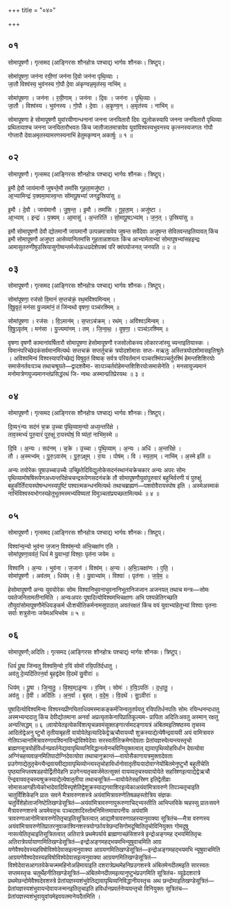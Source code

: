 +++
title = "०४०"

+++


## ०१
सोमापूषणौ। गृत्समद (आङ्गिरसः शौनहोत्रः पश्चाद्) भार्गवः शौनकः। त्रिष्टुप्।

सोमा॑पूषणा॒ जन॑ना रयी॒णां जन॑ना दि॒वो जन॑ना पृथि॒व्याः ।  
जा॒तौ विश्व॑स्य॒ भुव॑नस्य गो॒पौ दे॒वा अ॑कृण्वन्न॒मृत॑स्य॒ नाभि॑म् ॥

सोमा॑पूषणा । जन॑ना । र॒यी॒णाम् । जन॑ना । दि॒वः । जन॑ना । पृ॒थि॒व्याः ।  
जा॒तौ । विश्व॑स्य । भुव॑नस्य । गो॒पौ । दे॒वाः । अ॒कृ॒ण्व॒न् । अ॒मृत॑स्य । नाभि॑म् ॥

सोमापूषणा हे सोमापूषणौ युवांरयीणान्धनानां जनना जनयितारौ दिवः द्युलोकस्यापि जनना जनयितारौ पृथिव्याः प्रथितायाश्च जनना जनयितारौभवतः किंच जातौजातमात्रावेव युवांविश्वस्यभुवनस्य कृत्स्नस्यजगतः गोपौ गोप्तारौ देवाअमृतस्यामरणस्यनाभिं हेतुमकृण्वन् अकार्षुः ॥ १ ॥

## ०२
सोमापूषणौ। गृत्समद (आङ्गिरसः शौनहोत्रः पश्चाद्) भार्गवः शौनकः। त्रिष्टुप्।

इ॒मौ दे॒वौ जाय॑मानौ जुषन्ते॒मौ तमां॑सि गूहता॒मजु॑ष्टा ।  
आ॒भ्यामिन्द्रः॑ प॒क्वमा॒मास्व॒न्तः सो॑मापू॒षभ्यां॑ जनदु॒स्रिया॑सु ॥

इ॒मौ । दे॒वौ । जाय॑मानौ । जु॒ष॒न्त॒ । इ॒मौ । तमां॑सि । गू॒ह॒ता॒म् । अजु॑ष्टा ।  
आ॒भ्याम् । इन्द्रः॑ । प॒क्वम् । आ॒मासु॑ । अ॒न्तरिति॑ । सो॒मापू॒षऽभ्या॑म् । ज॒न॒त् । उ॒स्रिया॑सु ॥

इमौ सोमापूषणौ देवौ द्योतमानौ जायमानौ उत्पन्नमात्रावेव जुषन्त सर्वेदेवाः अजुषन्त सेवितवन्तइतियावत् किंच इमौ सोमापूषणौ अजुष्टा आसेव्यानितमांसि गूहतान्नाशयतः किंच आभ्यामेताभ्यां सोमापूषभ्यांसहइन्द्रः आमासुतरुणीषुउस्रियासुगोष्वन्तर्मध्येऊधःप्रदेशेपक्वं परि क्वंपयोजनत् जनयति ॥ २ ॥

## ०३
सोमापूषणौ। गृत्समद (आङ्गिरसः शौनहोत्रः पश्चाद्) भार्गवः शौनकः। त्रिष्टुप्।

सोमा॑पूषणा॒ रज॑सो वि॒मानं॑ स॒प्तच॑क्रं॒ रथ॒मवि॑श्वमिन्वम् ।  
वि॒षू॒वृतं॒ मन॑सा यु॒ज्यमा॑नं॒ तं जि॑न्वथो वृषणा॒ पञ्च॑रश्मिम् ॥

सोमा॑पूषणा । रज॑सः । वि॒ऽमान॑म् । स॒प्तऽच॑क्रम् । रथ॑म् । अवि॑श्वऽमिन्वम् ।  
वि॒षु॒ऽवृत॑म् । मन॑सा । यु॒ज्यमा॑नम् । तम् । जि॒न्व॒थः॒ । वृ॒ष॒णा॒ । पञ्च॑ऽरश्मिम् ॥

वृषणा वृषणौ कामानांवर्षितारौ सोमापूषणा हेसोमापूषणौ रजसोलोकस्य लोकारजांस्यु च्यन्तइतियास्कः । विमानंपरिच्छेदकंसर्वमानमित्यर्थः सप्तचक्रं सप्तर्तुचक्रं त्रयोदशोमासः सप्त- मऋतुः अस्तित्रयोदशोमासइतिश्रुतेः । अविश्वमिन्वं विश्वस्यापरिच्छेद्यं विषुवृतं विष्वक् सर्वत्र परिवर्तमानं पञ्चरश्मिंपञ्चर्तुरश्मिं हेमन्तशिशिरयोः समासेनर्तवःपञ्च तथाचश्रूयते—द्वादशवैमा- साःपञ्चर्तवोहेमन्तशिशिरयोःसमासेनेति । मनसायुज्यमानं मनोमात्रेणयुज्यमानन्तंप्रसिद्धंरथं जि- न्वथः अस्मान्प्रतिप्रेरयथः ॥ ३ ॥

## ०४
सोमापूषणौ। गृत्समद (आङ्गिरसः शौनहोत्रः पश्चाद्) भार्गवः शौनकः। त्रिष्टुप्।

दि॒व्य१॒॑न्यः सद॑नं च॒क्र उ॒च्चा पृ॑थि॒व्याम॒न्यो अध्य॒न्तरि॑क्षे ।  
ताव॒स्मभ्यं॑ पुरु॒वारं॑ पुरु॒क्षुं रा॒यस्पोषं॒ वि ष्य॑तां॒ नाभि॑म॒स्मे ॥

दि॒वि । अ॒न्यः । सद॑नम् । च॒क्रे । उ॒च्चा । पृ॒थि॒व्याम् । अ॒न्यः । अधि॑ । अ॒न्तरि॑क्षे ।  
तौ । अ॒स्मभ्य॑म् । पु॒रु॒ऽवार॑म् । पु॒रु॒ऽक्षुम् । रा॒यः । पोष॑म् । वि । स्य॒ता॒म् । नाभि॑म् । अ॒स्मे इति॑ ॥

अन्यः तयोरेकः पूषाउच्चाउच्चैः उच्छ्रितेदिविद्युलोकेसदनंस्थानंचक्रेचकार अन्यः अपरः सोमः पृथिव्यामोषषिरूपेणअध्यन्तरिक्षेचचन्द्ररूपेणसदनंचक्रे तौ सोमापूषणौयुवांपुरुवारं बहुभिर्वरणी यं पुरुक्षुं बहुकीर्तिंरायस्पोषन्धनस्यपुष्टिं पश्वात्मकन्धनमित्यर्थः तथाचब्राह्मणं—पशवोवैरायस्पोष इति । अस्मेअस्माकं नाभिंविश्वस्यभोगस्यहेतुभूतमस्मभ्यंविष्यतां विमुञ्चतांप्रयच्छतामित्यर्थः ॥ ४ ॥

## ०५
सोमापूषणौ। गृत्समद (आङ्गिरसः शौनहोत्रः पश्चाद्) भार्गवः शौनकः। त्रिष्टुप्।

विश्वा॑न्य॒न्यो भुव॑ना ज॒जान॒ विश्व॑म॒न्यो अ॑भि॒चक्षा॑ण एति ।  
सोमा॑पूषणा॒वव॑तं॒ धियं॑ मे यु॒वाभ्यां॒ विश्वाः॒ पृत॑ना जयेम ॥

विश्वा॑नि । अ॒न्यः । भुव॑ना । ज॒जान॑ । विश्व॑म् । अ॒न्यः । अ॒भि॒ऽचक्षा॑णः । ए॒ति॒ ।  
सोमा॑पूषणौ । अव॑तम् । धिय॑म् । मे॒ । यु॒वाभ्या॑म् । विश्वाः॑ । पृत॑नाः । ज॒ये॒म॒ ॥

हेसोमापूषणौ अन्यः युवयोरेकः सोमः विश्वानिभुवनाभुवनानिभूतानिजजान अजनयत् तथाच मन्त्रः—सोमः पवतेजनितामतीनामिति । अन्यःअपरः पूषादित्योविश्वमभिचक्षाणः अभि पश्यन्नेतिगच्छति तौयुवांसोमापूषणौमेधियङ्कर्म धीःशचीतिकर्मनामसुपाठात् अवतंरक्षतं किंच वयं युवाभ्यांहेतुभ्यां विश्वाः पृतनाः सर्वाः शत्रुसेनाः जयेमअभिभवेम ॥ ५ ॥

## ०६
सोमापूषणौ;अदितिः। गृत्समद (आङ्गिरसः शौनहोत्रः पश्चाद्) भार्गवः शौनकः। त्रिष्टुप्।

धियं॑ पू॒षा जि॑न्वतु विश्वमि॒न्वो र॒यिं सोमो॑ रयि॒पति॑र्दधातु ।  
अव॑तु दे॒व्यदि॑तिरन॒र्वा बृ॒हद्व॑देम वि॒दथे॑ सु॒वीराः॑ ॥

धिय॑म् । पू॒षा । जि॒न्व॒तु॒ । वि॒श्व॒म्ऽइ॒न्वः । र॒यिम् । सोमः॑ । र॒यि॒ऽपतिः॑ । द॒धा॒तु॒ ।  
अव॑तु । दे॒वी । अदि॑तिः । अ॒न॒र्वा । बृ॒हत् । व॒दे॒म॒ । वि॒दथे॑ । सु॒ऽवीराः॑ ॥

पूषादित्योविश्वमिन्वः विश्वस्यप्रीणयिताधियमस्माकङ्कर्मजिन्वतुतर्पयतु रयिपतिर्धनपतिः सोमः रयिन्धनन्दधातु अस्मभ्यन्ददातु किंच देवीद्योतमाना अनर्वा अप्रत्यृताकेनापिप्रातिकूल्यम- प्रापिता अदितिःअवतु अस्मान् रक्षतु अन्यत्सिद्धम् ॥ ६ ॥वायोयेतइत्येकविंशत्यृचन्नवमंसूक्तङ्गार्त्समदङ्गायत्रं अंबितमइतिषष्ठस्य तृचस्य आदितोद्वेअनु ष्टुभौ तृतीयाबृहती वायोयेतेइत्यादिकेद्वेऋचौवायव्यौ शुक्रस्याद्येत्येषैन्द्रवायवी अयं वामित्रावरु णेतिपञ्चानांमित्रावरुणावश्विनाविन्द्रोविश्वेदेवाः सरस्वतीतिक्रमेणदेवताः प्रेतांयज्ञस्येत्यन्त्यस्तृचो ब्राह्मणसूत्रयोर्हविर्धानप्रवर्तनेद्यावापृथिव्यनिविद्धानत्वेनचविनियुक्तत्वात् द्यावापृथिव्योहविर्धान देवत्योवा अग्निंचहव्यवाहनमितिपादोग्निदेवत्योवा तथाचानुक्रान्तं—वायोसैकागायत्रमुक्तादेवताः प्रउगेणाद्येतुतृचेन्त्यैन्द्रवायवीद्यावापृथिव्योन्त्यस्तृचोहाविर्धानोवातृतीयःपादोवाग्नेयोंबितमेनुष्टुभौ बहुतीचेति पृष्ठ्याभिप्लवषडहयोर्द्वितीयेहनि प्रउगेन्त्यतृचवर्जमेतत्सूक्तं वायव्यतृचस्यवायोयेते सहस्रिणइत्याद्येद्वेऋचौ ऎन्द्रवायवतृचस्यश्रुक्रस्याद्येत्येषातृतीया तथाचसूत्रितं—वायोयेतेसहस्रिण इतिद्वेतीव्राः सोमासआगहीत्येकोभादेवादिविस्पृशेतिद्वेशुक्रस्याद्यगवाशिरइत्येकाअयंवांमित्रावरुणे तिपञ्चतृचाइति चातुर्विंशिकेहनि प्रातः सवने मैत्रावरुणशस्त्रे अयंवांमित्रावरुणेतिषळहस्तोत्रिय संज्ञकः चतुर्विंशेहोताजनिष्टेतिखण्डेसूत्रितं—अयंवांमित्रावरुणापुरूरुणाचिद्भ्यस्तीति आभिप्लविके ष्वहस्सु प्रातःसवने मैत्रावरुणशस्त्रे अयमेवतृचः पञ्चदशादिस्तोमनिमित्तमावापनीयः अयंवांमि त्रावरुणाआनोमित्रावरुणेतितृचाइतिसूत्रितत्वात् आद्यामैत्रावरुणग्रहस्यानुवाक्या सूत्रितंच—मैत्रा वरुणस्य अयंवांमित्रावरुणेतिप्रातरनुवाकाश्विनशस्त्रयोर्ग्फ़ायत्रेछन्दसिगोमदूष्वितितृचोविनियुक्तः गोमदूषु नासत्येतितृचाइतिसूत्रितत्वात् अतिरात्रे प्रथमेपर्याये ब्राह्मणाच्छंसिशस्त्रे इन्द्रोअङ्गमह द्भयमितितृचः अतिरात्रेपर्यायाणामितिखण्डेसूत्रितं—इन्द्रोअङ्गमहद्भयमभिन्युषुवाचमिति आग्र यणेवैश्वदेवस्यहविषोविश्वेदेवासइत्यनुवाक्या आग्रयणमितिखण्डेसूत्रितं—इन्द्रोअङ्गमहद्भयमभि न्यूषुवाचमिति आग्रयणेवैश्वदेवस्यहविषोविश्वेदेवासइत्यनुवाक्या आग्रयणमितिखण्डेसूत्रितं— विश्वेदेवासआगतयेकेचज्ममहिनोअहिमायाइति दशरात्रेप्रथमेहनिप्रउगशस्त्रे अंबितमेनदीतमइति सारस्वतः सप्तमस्तृचः चतुर्थेहनीतिखण्डेसूत्रितं—अंबितमेनदीतमइत्यानुष्टुभंप्रउगमिति सूत्रितंच- व्यूढेदशरात्रे प्रथमेछन्दोमेवैश्वदेवशस्त्रे प्रेतांयज्ञस्यशंभुवेतिद्यावापृथिव्यनिविद्धानीयस्तृचः अथ छन्दोमाइतिखण्डेसूत्रितं—प्रेतांयज्ञस्यशंभुवायन्देवायजन्मनइतितृचाइति हविर्धानप्रवर्तनेप्ययन्तृचो विनियुक्तः सूत्रितंच—प्रेतांयज्ञस्यशंभुवायुवांयमेइवयतमानेयदैतमिति ।